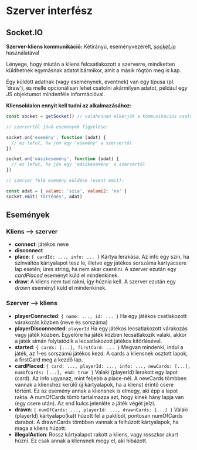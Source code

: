 # Szerver interfész

## Socket.IO

**Szerver-kliens kommunikáció:** Kétirányú, eseményvezérelt, *[socket.io](https://socket.io/)* használatával

Lényege, hogy miután a kliens felcsatlakozott a szerverre, mindketten küldhetnek egymásnak adatot bármikor, amit a másik rögtön meg is kap.

Egy küldött adatnak (vagy eseménynek, eventnek) van egy típusa (pl. 'draw'), és mellé opcionálisan lehet csatolni akármilyen adatot, például egy JS objektumot mindenféle információval.

**Kliensoldalon ennyit kell tudni az alkalmazásához:**

```javascript
const socket = getSocket() // valahonnan elkérjük a kommunikációs csatornánkat

// szervertől jövő események figyelése:

socket.on('esemény', function (adat) {
  // ez lefut, ha jön egy 'esemény' a szervertől
})

socket.on('másikesemény', function (adat) {
  // ez lefut, ha jön egy 'másikesemény' a szervertől
})

// szerver felé esemény küldése (event emit):

const adat = { valami: 'szia', valami2: 'na' }
socket.emit('történés', adat)
```

## Események

### Kliens --> szerver

- **connect**: játékos neve
- **disconnect**
- **place**: `{ cardId: ..., info: ... }`
   Kártya lerakása. Az info egy szín, ha színváltós kártyalapot tesz le, illetve egy játékos sorszáma kártyacsere lap esetén; üres string, ha nem akar cserélni. A szerver ezután egy *cardPlaced* eseményt küld el mindenkinek.
- **draw**:
   A kliens nem tud rakni, így húznia kell. A szerver ezután egy *drawn* eseményt küld el mindenkinek.

### Szerver --> kliens

- **playerConnected**: `{ name: ..., id: ... }`
   Ha egy játékos csatlakozott várakozás közben (neve és sorszáma)
- **playerDisconnected**: `playerId`
   Ha egy játékos lecsatlakozott várakozás vagy játék közben. Egyelőre ha játék közben lecsatlakozik valaki, akkor a játék simán folytatódik a lecsatlakozott játékos kitörlésével.
- **started**: `{ cards: [...], firstCard: ... }`
   Megvan mindenki, indul a játék, az 1-es sorszámú játékos kezd. A cards a kliensnek osztott lapok, a firstCard meg a kezdő lap.
- **cardPlaced**: `{ card: ..., playerId: ..., info: ..., newCards: [...], numOfCards: [...], end: true }`
   Valaki (playerId) lerakott egy lapot (card). Az info ugyanaz, mint feljebb a place-nél. A newCards tömbben vannak a klienshez kerülő új kártyalapok, ha a klienst érintő csere történt. Ez az esemény annak a kliensnek is elmegy, aki épp a lapot rakta. A numOfCards tömb tartalmazza azt, hogy kinek hány lapja van (egy csere után). Az end kulcs jelenléte a játék végét jelzi.
- **drawn**: `{ numOfCards: ..., playerId: ..., drawnCards: [...] }`
   Valaki (playerId) kártyalapo(ka)t húzott fel a pakliból, pontosan numOfCards darabot. A drawnCards tömbben vannak a felhúzott kártyalapok, ha maga a kliens húzott.
- **illegalAction**:
   Rossz kártyalapot rakott a kliens, vagy rosszkor akart húzni. Ez csak annak a kliensnek megy el, aki hibázott.
